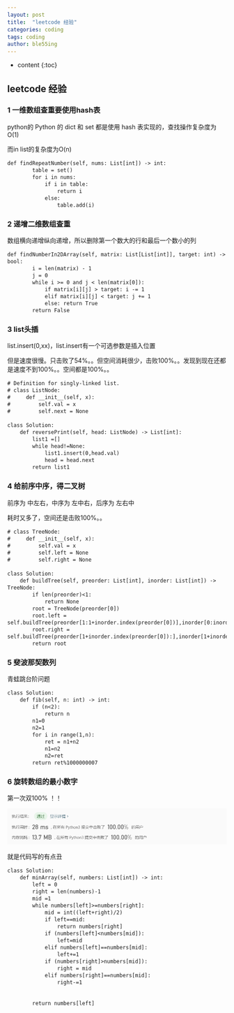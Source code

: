 ```yaml
---
layout: post
title:  "leetcode 经验"
categories: coding
tags: coding
author: ble55ing
---
```


* content
{:toc}
## leetcode 经验

### 1 一维数组查重要使用hash表

python的 Python 的 dict 和 set 都是使用 hash 表实现的，查找操作复杂度为O(1) 

而in list的复杂度为O(n)

```
def findRepeatNumber(self, nums: List[int]) -> int:
        table = set()
        for i in nums:
            if i in table: 
                return i
            else:
                table.add(i)
```

### 2 递增二维数组查重

数组横向递增纵向递增，所以删除第一个数大的行和最后一个数小的列

```
def findNumberIn2DArray(self, matrix: List[List[int]], target: int) -> bool:
        i = len(matrix) - 1
        j = 0
        while i >= 0 and j < len(matrix[0]):
            if matrix[i][j] > target: i -= 1
            elif matrix[i][j] < target: j += 1
            else: return True
        return False
```

### 3 list头插

list.insert(0,xx)，list.insert有一个可选参数是插入位置

但是速度很慢。只击败了54%。。但空间消耗很少，击败100%。。发现到现在还都是速度不到100%。。空间都是100%。。

```
# Definition for singly-linked list.
# class ListNode:
#     def __init__(self, x):
#         self.val = x
#         self.next = None

class Solution:
    def reversePrint(self, head: ListNode) -> List[int]:
        list1 =[]
        while head!=None:
            list1.insert(0,head.val)
            head = head.next
        return list1
```

### 4 给前序中序，得二叉树

前序为 中左右，中序为 左中右，后序为 左右中

耗时又多了，空间还是击败100%。。

```
# class TreeNode:
#     def __init__(self, x):
#         self.val = x
#         self.left = None
#         self.right = None

class Solution:
    def buildTree(self, preorder: List[int], inorder: List[int]) -> TreeNode:    
        if len(preorder)<1:
            return None
        root = TreeNode(preorder[0])
        root.left = self.buildTree(preorder[1:1+inorder.index(preorder[0])],inorder[0:inorder.index(preorder[0])])
        root.right = self.buildTree(preorder[1+inorder.index(preorder[0]):],inorder[1+inorder.index(preorder[0]):])
        return root
```

### 5 斐波那契数列

青蛙跳台阶问题

```
class Solution:
    def fib(self, n: int) -> int:
        if (n<2):
            return n
        n1=0
        n2=1
        for i in range(1,n):
            ret = n1+n2
            n1=n2
            n2=ret
        return ret%1000000007
```

### 6 旋转数组的最小数字

第一次双100% ！！

![](https://raw.githubusercontent.com/ble55ing/PicGo/master/%E5%BE%AE%E4%BF%A1%E6%88%AA%E5%9B%BE_20200226101921.png)

就是代码写的有点丑

```
class Solution:
    def minArray(self, numbers: List[int]) -> int:
        left = 0
        right = len(numbers)-1
        mid =1
        while numbers[left]>=numbers[right]:
            mid = int((left+right)/2)
            if left==mid:
                return numbers[right]
            if (numbers[left]<numbers[mid]):
                left=mid
            elif numbers[left]==numbers[mid]:
                left+=1
            if (numbers[right]>numbers[mid]):
                right = mid
            elif numbers[right]==numbers[mid]:
                right-=1
            

        return numbers[left]
```



